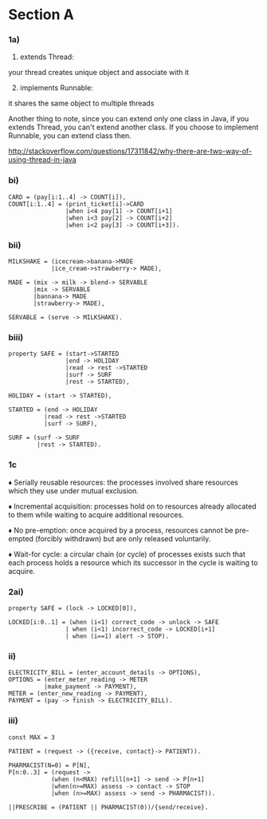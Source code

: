 # Section A
### 1a)

1. extends Thread:

your thread creates unique object and associate with it

2. implements Runnable:

it shares the same object to multiple threads

Another thing to note, since you can extend only one class in Java, if you extends Thread, you can't extend another class. 
If you choose to implement Runnable, you can extend class then.

http://stackoverflow.com/questions/17311842/why-there-are-two-way-of-using-thread-in-java

### bi)

```
CARD = (pay[i:1..4] -> COUNT[i]),
COUNT[i:1..4] = (print_ticket[i]->CARD
				|when i<4 pay[1] -> COUNT[i+1]
				|when i<3 pay[2] -> COUNT[i+2]
				|when i<2 pay[3] -> COUNT[i+3]).
```

### bii)

```
MILKSHAKE = (icecream->banana->MADE
			|ice_cream->strawberry-> MADE),

MADE = (mix -> milk -> blend-> SERVABLE
	   |mix -> SERVABLE
	   |bannana-> MADE
	   |strawberry-> MADE),

SERVABLE = (serve -> MILKSHAKE).
```

### biii)

```
property SAFE = (start->STARTED
				|end -> HOLIDAY
				|read -> rest ->STARTED
				|surf -> SURF
				|rest -> STARTED),

HOLIDAY = (start -> STARTED),

STARTED = (end -> HOLIDAY
		  |read -> rest ->STARTED
		  |surf -> SURF),

SURF = (surf -> SURF
		|rest -> STARTED).
```

### 1c
♦  Serially reusable resources:
the processes involved share resources which they use under mutual
exclusion.

♦  Incremental acquisition:
processes hold on to resources already allocated to them while waiting
to acquire additional resources.

♦  No pre-emption:
once acquired by a process, resources cannot be pre-empted (forcibly
withdrawn) but are only released voluntarily.

♦  Wait-for cycle:
a circular chain (or cycle) of processes exists such that each process holds a resource which its successor in the cycle is waiting to acquire.


### 2ai)

```
property SAFE = (lock -> LOCKED[0]),

LOCKED[i:0..1] = (when (i<1) correct_code -> unlock -> SAFE
				| when (i<1) incorrect_code -> LOCKED[i+1]
				| when (i==1) alert -> STOP).
```

### ii)
```
ELECTRICITY_BILL = (enter_account_details -> OPTIONS),
OPTIONS = (enter_meter_reading -> METER
		  |make_payment -> PAYMENT),
METER = (enter_new_reading -> PAYMENT),
PAYMENT = (pay -> finish -> ELECTRICITY_BILL).
```

### iii)
```
const MAX = 3

PATIENT = (request -> ({receive, contact}-> PATIENT)).

PHARMACIST(N=0) = P[N],
P[n:0..3] = (request ->
			(when (n<MAX) refill[n+1] -> send -> P[n+1]
			|when(n>=MAX) assess -> contact -> STOP
			|when (n>=MAX) assess -> send -> PHARMACIST)).

||PRESCRIBE = (PATIENT || PHARMACIST(0))/{send/receive}.
```


